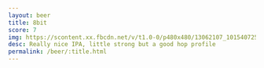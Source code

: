 ```yaml
---
layout: beer
title: 8bit
score: 7
img: https://scontent.xx.fbcdn.net/v/t1.0-0/p480x480/13062107_10154072540318745_5259423050211336454_n.jpg?oh=77fb4bdc849f1713d849205b3baff8b8&oe=59109397
desc: Really nice IPA, little strong but a good hop profile
permalink: /beer/:title.html
---
```

